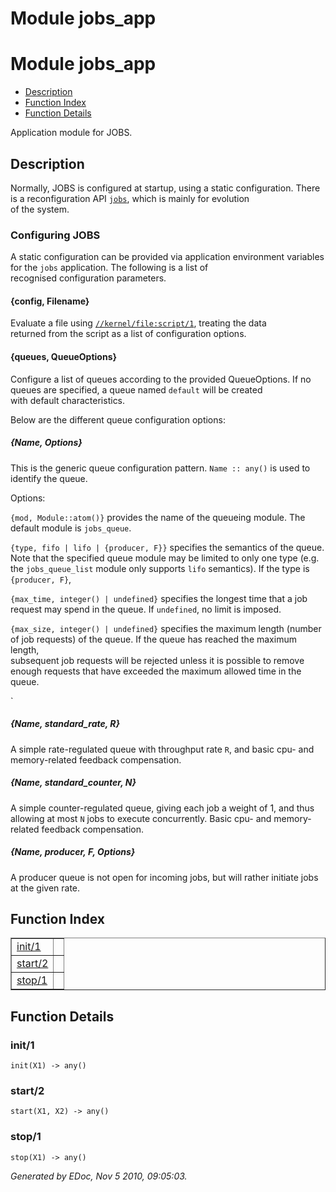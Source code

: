 Module jobs_app
===============


<h1>Module jobs_app</h1>

* [Description](#description)
* [Function Index](#index)
* [Function Details](#functions)


Application module for JOBS.



<h2><a name="description">Description</a></h2>



  Normally, JOBS is configured at startup, using a static configuration.
There is a reconfiguration API [`jobs`](jobs.md), which is mainly for evolution  
of the system.



<h3><a name="Configuring_JOBS">Configuring JOBS</a></h3>




A static configuration can be provided via application environment
variables for the `jobs` application. The following is a list of  
recognised configuration parameters.



<h4><a name="{config,_Filename}">{config, Filename}</a></h4>




Evaluate a file using [`//kernel/file:script/1`](/Users/uwiger/ETC/git/kernel/doc/file.md#script-1), treating the data  
returned from the script as a list of configuration options.



<h4><a name="{queues,_QueueOptions}">{queues, QueueOptions}</a></h4>




Configure a list of queues according to the provided QueueOptions.
If no queues are specified, a queue named `default` will be created  
with default characteristics.



Below are the different queue configuration options:


<h5>
<a name="{Name,_Options}">{Name, Options}</a>
</h5>



This is the generic queue configuration pattern.
`Name :: any()` is used to identify the queue.



Options:



`{mod, Module::atom()}` provides the name of the queueing module.
The default module is `jobs_queue`.



`{type, fifo | lifo | {producer, F}}` specifies the semantics of the
queue. Note that the specified queue module may be limited to only one
type (e.g. the `jobs_queue_list` module only supports `lifo` semantics).
If the type is `{producer, F}`,



`{max_time, integer() | undefined}` specifies the longest time that a job
request may spend in the queue. If `undefined`, no limit is imposed.



`{max_size, integer() | undefined}` specifies the maximum length (number  
of job requests) of the queue. If the queue has reached the maximum length,  
subsequent job requests will be rejected unless it is possible to remove  
enough requests that have exceeded the maximum allowed time in the queue.



`


<h5>
<a name="{Name,_standard_rate,_R}">{Name, standard_rate, R}</a>
</h5>



A simple rate-regulated queue with throughput rate `R`, and basic cpu- and  
memory-related feedback compensation.


<h5>
<a name="{Name,_standard_counter,_N}">{Name, standard_counter, N}</a>
</h5>



A simple counter-regulated queue, giving each job a weight of 1, and thus
allowing at most `N` jobs to execute concurrently. Basic cpu- and memory-  
related feedback compensation.


<h5>
<a name="{Name,_producer,_F,_Options}">{Name, producer, F, Options}</a>
</h5>

A producer queue is not open for incoming jobs, but will rather initiate
jobs at the given rate.

<h2><a name="index">Function Index</a></h2>



<table width="100%" border="1" cellspacing="0" cellpadding="2" summary="function index"><tr><td valign="top"><a href="#init-1">init/1</a></td><td></td></tr><tr><td valign="top"><a href="#start-2">start/2</a></td><td></td></tr><tr><td valign="top"><a href="#stop-1">stop/1</a></td><td></td></tr></table>


<a name="functions"></a>


<h2>Function Details</h2>


<a name="init-1"></a>


<h3>init/1</h3>





`init(X1) -> any()`


<a name="start-2"></a>


<h3>start/2</h3>





`start(X1, X2) -> any()`


<a name="stop-1"></a>


<h3>stop/1</h3>





`stop(X1) -> any()`



_Generated by EDoc, Nov 5 2010, 09:05:03._